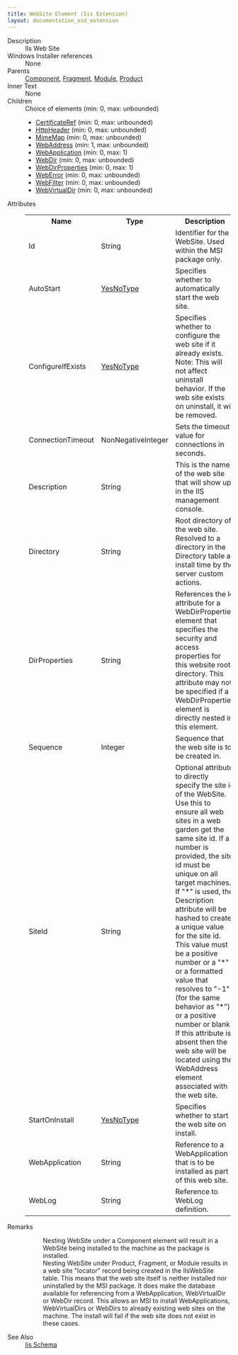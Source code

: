 ```yaml
---
title: WebSite Element (Iis Extension)
layout: documentation_xsd_extension
---
```

<dl>
  <dt>Description</dt>
  <dd>IIs Web Site</dd>
  <dt>Windows Installer references</dt>
  <dd>None</dd>
  <dt>Parents</dt>
  <dd>
    <a href="../wix/component">Component</a>, <a href="../wix/fragment">Fragment</a>, <a href="../wix/module">Module</a>, <a href="../wix/product">Product</a></dd>
  <dt>Inner Text</dt>
  <dd>None</dd>
  <dt>Children</dt>
  <dd>Choice of elements (min: 0, max: unbounded)<ul><li><a href="../iis/certificateref" class="extension">CertificateRef</a> (min: 0, max: unbounded)</li><li><a href="../iis/httpheader" class="extension">HttpHeader</a> (min: 0, max: unbounded)</li><li><a href="../iis/mimemap" class="extension">MimeMap</a> (min: 0, max: unbounded)</li><li><a href="../iis/webaddress" class="extension">WebAddress</a> (min: 1, max: unbounded)</li><li><a href="../iis/webapplication" class="extension">WebApplication</a> (min: 0, max: 1)</li><li><a href="../iis/webdir" class="extension">WebDir</a> (min: 0, max: unbounded)</li><li><a href="../iis/webdirproperties" class="extension">WebDirProperties</a> (min: 0, max: 1)</li><li><a href="../iis/weberror" class="extension">WebError</a> (min: 0, max: unbounded)</li><li><a href="../iis/webfilter" class="extension">WebFilter</a> (min: 0, max: unbounded)</li><li><a href="../iis/webvirtualdir" class="extension">WebVirtualDir</a> (min: 0, max: unbounded)</li></ul></dd>
  <dt>Attributes</dt>
  <dd>
    <table cellspacing="0" cellpadding="0" class="schema">
      <tr>
        <th width="15%">Name</th>
        <th width="15%">Type</th>
        <th width="65%">Description</th>
        <th width="15%">Required</th>
      </tr>
      <tr>
        <td>Id</td>
        <td>String</td>
        <td>Identifier for the WebSite.  Used within the MSI package only.</td>
        <td>Yes</td>
      </tr>
      <tr>
        <td>AutoStart</td>
        <td><a href="../iis/simple_type_yesnotype">YesNoType</a></td>
        <td>Specifies whether to automatically start the web site.</td>
        <td>&nbsp;</td>
      </tr>
      <tr>
        <td>ConfigureIfExists</td>
        <td><a href="../iis/simple_type_yesnotype">YesNoType</a></td>
        <td>Specifies whether to configure the web site if it already exists.  Note: This will not affect uninstall behavior.  If the web site exists on uninstall, it will be removed.</td>
        <td>&nbsp;</td>
      </tr>
      <tr>
        <td>ConnectionTimeout</td>
        <td>NonNegativeInteger</td>
        <td>Sets the timeout value for connections in seconds.</td>
        <td>&nbsp;</td>
      </tr>
      <tr>
        <td>Description</td>
        <td>String</td>
        <td>This is the name of the web site that will show up in the IIS management console.</td>
        <td>Yes</td>
      </tr>
      <tr>
        <td>Directory</td>
        <td>String</td>
        <td>Root directory of the web site.  Resolved to a directory in the Directory table at install time by the server custom actions.</td>
        <td>&nbsp;</td>
      </tr>
      <tr>
        <td>DirProperties</td>
        <td>String</td>
        <td>                         References the Id attribute for a WebDirProperties element that specifies the security and access properties for this website root directory.                         This attribute may not be specified if a WebDirProperties element is directly nested in this element.                     </td>
        <td>&nbsp;</td>
      </tr>
      <tr>
        <td>Sequence</td>
        <td>Integer</td>
        <td>Sequence that the web site is to be created in.</td>
        <td>&nbsp;</td>
      </tr>
      <tr>
        <td>SiteId</td>
        <td>String</td>
        <td>                       Optional attribute to directly specify the site id of the WebSite.  Use this to ensure all web                       sites in a web garden get the same site id.  If a number is provided, the site id must be unique                       on all target machines.  If "*" is used, the Description attribute will be hashed to create a unique                       value for the site id. This value must be a positive number or a "*" or a formatted value that resolves                       to "-1" (for the same behavior as "*") or a positive number or blank.  If this attribute is absent then                       the web site will be located using the WebAddress element associated with the web site.                     </td>
        <td>&nbsp;</td>
      </tr>
      <tr>
        <td>StartOnInstall</td>
        <td><a href="../iis/simple_type_yesnotype">YesNoType</a></td>
        <td>Specifies whether to start the web site on install.</td>
        <td>&nbsp;</td>
      </tr>
      <tr>
        <td>WebApplication</td>
        <td>String</td>
        <td>Reference to a WebApplication that is to be installed as part of this web site.</td>
        <td>&nbsp;</td>
      </tr>
      <tr>
        <td>WebLog</td>
        <td>String</td>
        <td>Reference to WebLog definition.</td>
        <td>&nbsp;</td>
      </tr>
    </table>
  </dd>
  <dt>Remarks</dt>
  <dd><dl><dd>Nesting WebSite under a Component element will result in a WebSite being installed to the machine as the package is installed.</dd><dd>                             Nesting WebSite under Product, Fragment, or Module                             results in a web site "locator" record being created in                             the IIsWebSite table.  This means that the web site                             itself is neither installed nor uninstalled by the MSI                             package.  It does make the database available for referencing                             from a WebApplication, WebVirtualDir or WebDir record.  This allows an MSI to install                             WebApplications, WebVirtualDirs or WebDirs to already existing web sites on the machine.                             The install will fail if the web site does not exist in these cases.                         </dd></dl></dd>
  <dt>See Also</dt>
  <dd>
    <a href="../iis">Iis Schema</a>
  </dd>
</dl>

